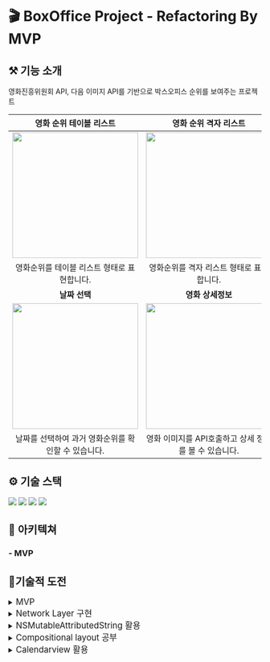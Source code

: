 # 🎬 BoxOffice Project - Refactoring By MVP

## ⚒️ 기능 소개
영화진흥위원회 API, 다음 이미지 API를 기반으로 박스오피스 순위를 보여주는 프로젝트 

|영화 순위 테이블 리스트|영화 순위 격자 리스트|
|:----:|:----:|
|<img src="https://github.com/kimseongj/TIL/assets/88870642/889d0c16-4fd8-4eb1-9090-c291dbb48dee" width=250>|<img src="https://github.com/kimseongj/TIL/assets/88870642/f9312cd6-165e-4cae-8b76-634dd626e1c2" width=250>|
|영화순위를 테이블 리스트 형태로 표현합니다.|영화순위를 격자 리스트 형태로 표현합니다.|
|**날짜 선택**|**영화 상세정보**|
|<img src="https://github.com/kimseongj/TIL/assets/88870642/0d45266a-9417-4a40-8620-ad43b2bd1a0f" width=250>|<img src="https://github.com/kimseongj/TIL/assets/88870642/92bfc039-df54-48c8-b0c1-a96de8623ac6" width=250>|
|날짜를 선택하여 과거 영화순위를 확인할 수 있습니다.|영화 이미지를 API호출하고 상세 정보를 볼 수 있습니다.|


## ⚙️ 기술 스택

<img src="https://img.shields.io/badge/MVP-100AF?style=flat-square"/>
<img src="https://img.shields.io/badge/NetworkLayer-AAA1AF?style=flat-square"/>
<img src="https://img.shields.io/badge/URLSession-100000?style=flat-square"/>
<img src="https://img.shields.io/badge/ModernCollectionView-FF0000?style=flat-square"/>

## 📝 아키텍쳐
### - MVP

## 🏃기술적 도전
<details>
    <summary><big>MVP</big></summary>
    
### MVP
>MVP 패턴을 이해하고자 MVC로 진행했던 프로젝트인 boxoffice를 MVP로 리팩토링해보았습니다.

:fire: **MVP란?**
MVP는 Model View Presenter로 나누어지며, Model과 View는 서로를 모르고 Presenter를 통해 Model의 데이터를 받아서 사용하고, View에서의 사용자 이벤트, UI업데이트를 합니다.

- **Model**
Model은 외부 데이터 혹은 내부 데이터 등 앱 실행에 있어 실질적으로 필요한 데이터를 갖고 있습니다.

- **View**
UI를 그리는 메서드, 프로퍼티 등을 선언하고 작동시킵니다.

- **Presenter**
Model의 데이터를 가지고 비즈니스 로직을 구현하고 View의 UI업데이트를 합니다. 이 때, UI업데이트란, 직접 UI를 구현한다기 보다 비즈니스 로직에 의해 UI의 데이터 변경을 뜻합니다.

:fire: **배운 점**
- Presenter가 Model과 View를 연결해주는 역할을 하기때문에 결합도가 높아질 수 있습니다. 이를 방지하기 위해 Protocol을 사용하여 의존성 역전을 시켜야 합니다.
- Binding을 사용하지 않기 때문에 데이터의 변화 추적을 구현해주어야 합니다.
    
</details>

<details>
    <summary><big>Network Layer 구현</big></summary> 
    
### Network Layer
> Network Layer를 구현하여 network 과정의 모듈화 및 유닛 테스트를 할 수 있도록 구현했습니다. Endpoint, Provider, Parser를 만들었고, Endpoint의 경우 EndpointMakable Protocol을 구현하여 채택했습니다.

#### :fire: 코드 구현
- **EndpointMakable**
```swift
protocol EndpointMakeable {
    var baseURL: String { get }
    var path: String { get }
    var method: String { get }
    var queryItems: [URLQueryItem] { get }
    var header: [String: String]? { get }
    
    func makeURL() -> URL?
    func makeURLRequest() -> URLRequest?
}

extension EndpointMakeable {
    
    func makeURL() -> URL? {
        var urlComponents = URLComponents(string: baseURL)
        urlComponents?.path = path
        urlComponents?.queryItems = queryItems
        
        guard let url = urlComponents?.url else { return nil }
        
        return url
    }
    
    func makeURLRequest() -> URLRequest? {
        guard let url = makeURL() else { return nil }
        var urlRequest = URLRequest(url: url)
        urlRequest.httpMethod = method
        
        header?.forEach { urlRequest.setValue($1, forHTTPHeaderField: $0) }
        
        return urlRequest
    }
}
```
- **Provider**
```swift
struct Provider {
    func requestAPI<T: Decodable>(endpoint: EndpointMakeable, parser: Parser<T>, completion: @escaping (T) -> Void) {
        guard let request = endpoint.makeURLRequest() else { return }
        
        let dataTask = URLSession.shared.dataTask(with: request) { data, response, error in
            guard error == nil else { return }
            
            guard let httpURLResponse = response as? HTTPURLResponse, (200...299).contains(httpURLResponse.statusCode) else { return }
            
            guard let validData = data, let parsedData = parser.parse(data: validData) else { return }
            completion(parsedData)
        }
        dataTask.resume()
    }
}
```
</details>

<details>
    <summary><big>NSMutableAttributedString 활용</big></summary> 
    
### NSMutableAttributedString 활용
> 프로젝트 진행 중 하나의 String에서 여러 색이 사용되야되는 요구사항이 있었습니다. NSMutableAttributedString을 사용하여 이 문제를 해결하였습니다.
    
🔥 **NSMutableAttributedString에서 색 메서드 구현**
- 한개의 Label에 여러 색의 글자를 넣기 위해 고민했고, 이를 해결하기 위해 NSMutableAttributedString을 extension하여 색 변환 메서드를 생성하였습니다.
- 디셔너리 타입의 attributes를 수정하는 방식으로 구현했습니다.
    
🔥 **코드 구현**    
```swift
extension NSMutableAttributedString {
    func makeColorToText(string: String, color: UIColor) -> NSMutableAttributedString {
        let attributes: [NSAttributedString.Key: Any] = [.foregroundColor: color]
        append(NSAttributedString(string: string, attributes: attributes))
        
        return self
    }
}
```
</details>

<details>
    <summary><big>Compositional layout 공부</big></summary> 
    
### Compositional layout
>Compositional layout을 도입하여 CollectionView의 Layout을 구현했습니다. List형태의 layout과 격자 형태의 layout을 구현해보았습니다.
    
:fire: **Section, Group, Item**
- Section
    - Section은 CollectionView에서 다양한 Cell형태를 하나의 CollectionView에 표현할 수 있도록 해줍니다.
- Group
    - Group은 표시하려는 데이터의 가장 작은 단위로 Item을 포함하고 있습니다.
- Item
    - Item은 Cell하나를 표현합니다.
    
:fire: **코드 구현**
- **List**
```swift
private func setUpCompositionalListLayout() -> UICollectionViewLayout {
        let configuration = UICollectionLayoutListConfiguration(appearance: .plain)
        let layout = UICollectionViewCompositionalLayout.list(using: configuration)
        
        return layout
    }
```
    
- **Grid**
```swift
private func setUpCompositionalIconLayout() -> UICollectionViewLayout {
        let layout = UICollectionViewCompositionalLayout {
            (sectionIndex: Int, layoutEnvironment: NSCollectionLayoutEnvironment) -> NSCollectionLayoutSection? in
            
            let itemSize = NSCollectionLayoutSize(widthDimension: .fractionalWidth(1.0), heightDimension: .fractionalHeight(1.0))
            let item = NSCollectionLayoutItem(layoutSize: itemSize)
            
            item.contentInsets = NSDirectionalEdgeInsets(top: 5, leading: 5, bottom: 5, trailing: 5)
            
            let groupHeight =  NSCollectionLayoutDimension.fractionalWidth(1/2)
            let groupSize = NSCollectionLayoutSize(widthDimension: .fractionalWidth(1.0), heightDimension: groupHeight)
            let group = NSCollectionLayoutGroup.horizontal(layoutSize: groupSize, subitem: item, count: 2)
            let section = NSCollectionLayoutSection(group: group)
            
            return section
        }
        return layout
    }
```
</details>

<details>
    <summary><big>Calendarview 활용</big></summary> 
    
### Calendarview
>CalendarView를 사용하여 날짜를 선택하는 기능을 구현했습니다. 하지만 CalendarView는 iOS16 이상부터 사용할 수 있어 버전을 올려 사용했습니다. 현재 iOS16 이용자는 81%로 CalendarView를 현업에서 사용하는 것은 다소 어려움이 있을 것으로 보입니다. 
    
:fire: **코드 구현**

- **UICalendarView**
```swift
class CalendarView: UICalendarView {
    override init(frame: CGRect) {
        super.init(frame: frame)

        self.backgroundColor = .white
        self.availableDateRange = DateInterval(start: Date(timeIntervalSinceReferenceDate: 0), end: Date(timeIntervalSinceNow: -86400))
    }
    
    required init?(coder: NSCoder) {
        fatalError("init(coder:) has not been implemented")
    }
}
```

- **UICalendarSelectionSingleDateDelegate**
```swift
extension CalendarViewController: UICalendarSelectionSingleDateDelegate {
    func dateSelection(_ selection: UICalendarSelectionSingleDate, didSelectDate dateComponents: DateComponents?) {
        guard let presenter = presenter else { return }
        guard let year = dateComponents?.year?.addZeroAndConvertToString() else { return }
        guard let month = dateComponents?.month?.addZeroAndConvertToString() else { return }
        guard let day = dateComponents?.day?.addZeroAndConvertToString() else { return }
        let choosenDate: String = year + month + day
        
        presenter.receiveChoosenDate(choosenDate)
        presenter.sendChoosenDate()
        presenter.resetChoosenDate()
        
        self.dismiss(animated: true)
    }
}
```
    
</details>
